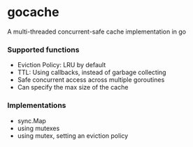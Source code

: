 # gocache
A multi-threaded concurrent-safe cache implementation in go

### Supported functions
- Eviction Policy: LRU by default
- TTL: Using callbacks, instead of garbage collecting
- Safe concurrent access across multiple goroutines
- Can specify the max size of the cache

### Implementations
- sync.Map
- using mutexes
- using mutex, setting an eviction policy
